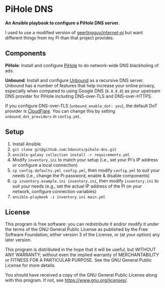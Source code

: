# PiHole DNS

**An Ansible playbook to configure a PiHole DNS server.**

I used to use a modified version of [geerlingguy/internet-pi](https://github.com/geerlingguy/internet-pi) but want different things from my Pi than that project provides.

## Components

**PiHole**: Install and configure [PiHole](pi-hole.net) to do network-wide DNS blackholing of ads.

**Unbound**: Install and configure [Unbound](https://www.nlnetlabs.nl/projects/unbound/about/) as a recursive DNS server.
Unbound has a number of features that help increase your online privacy, especially when compared to using Google DNS (`8.8.8.8`) as your upstream DNS provider for PiHole including DNS-over-TLS and DNS-over-HTTPS.

If you configure DNS-over-TLS (`unbound_enable_dot: yes`), the default DoT provider is [CloudFlare](https://developers.cloudflare.com/1.1.1.1/encryption/dns-over-tls/).
You can change this by setting `unbound_dot_providers` in `config.yml`.

## Setup

1. Install Ansible
2. `git clone git@github.com:5donuts/pihole-dns.git`
3. `ansible-galaxy collection install -r requirements.yml`
4. Modify `inventory.ini` to match your setup (i.e., set your Pi's IP address or configure a local connection)
5. `cp config.defaults.yml config.yml`, then modify `config.yml` to suit your needs (i.e., change the Pi password, enable & disable components)
6. `cp inventory.example.ini inventory.ini`, then modify `inventory.ini` to suit your needs (e.g., set the actual IP address of the Pi on your network, configure connection variables)
7. `ansible-playbook -i inventory.ini main.yml`

## License

This program is free software: you can redistribute it and/or modify
it under the terms of the GNU General Public License as published by
the Free Software Foundation, either version 3 of the License, or
(at your option) any later version.

This program is distributed in the hope that it will be useful,
but WITHOUT ANY WARRANTY; without even the implied warranty of
MERCHANTABILITY or FITNESS FOR A PARTICULAR PURPOSE.  See the
GNU General Public License for more details.

You should have received a copy of the GNU General Public License
along with this program.  If not, see <https://www.gnu.org/licenses/>.
